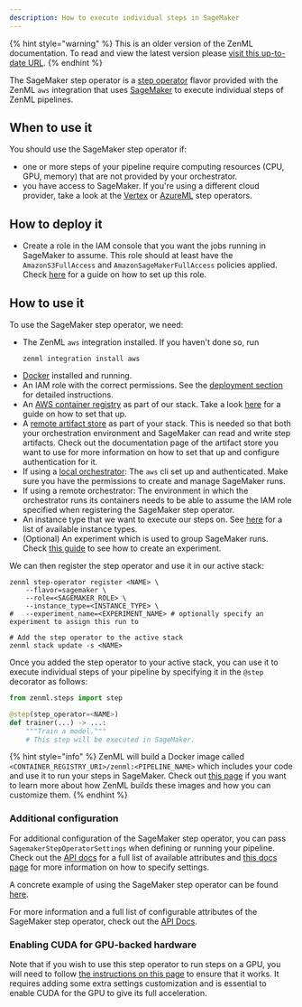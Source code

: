 ```yaml
---
description: How to execute individual steps in SageMaker
---
```


{% hint style="warning" %}
This is an older version of the ZenML documentation. To read and view the latest version please [visit this up-to-date URL](https://docs.zenml.io).
{% endhint %}


The SageMaker step operator is a [step operator](./step-operators.md) flavor 
provided with the ZenML `aws` integration that uses [SageMaker](https://aws.amazon.com/sagemaker/)
to execute individual steps of ZenML pipelines.

## When to use it

You should use the SageMaker step operator if:
* one or more steps of your pipeline require computing resources 
(CPU, GPU, memory) that are not provided by your orchestrator.
* you have access to SageMaker. If you're using a different cloud provider, take 
a look at the [Vertex](./vertex.md) or [AzureML](./azureml.md) 
step operators.

## How to deploy it

* Create a role in the IAM console that you want the jobs running in SageMaker
to assume. This role should at least have the `AmazonS3FullAccess` and 
`AmazonSageMakerFullAccess` policies applied. Check [here](https://docs.aws.amazon.com/sagemaker/latest/dg/sagemaker-roles.html#sagemaker-roles-create-execution-role) 
for a guide on how to set up this role.

## How to use it

To use the SageMaker step operator, we need:
* The ZenML `aws` integration installed. If you haven't done so, run 
    ```shell
    zenml integration install aws
    ```
* [Docker](https://www.docker.com) installed and running.
* An IAM role with the correct permissions. See the [deployment section](#how-to-deploy-it)
for detailed instructions.
* An [AWS container registry](../container-registries/aws.md) as part of 
our stack. Take a look [here](../container-registries/aws.md#how-to-deploy-it) 
for a guide on how to set that up.
* A [remote artifact store](../artifact-stores/artifact-stores.md) as part of 
your stack. This is needed so that both your orchestration environment 
and SageMaker can read and write step artifacts. Check out the documentation 
page of the artifact store you want to use for more information on how to set 
that up and configure authentication for it.
* If using a [local orchestrator](../orchestrators/local.md): The `aws` cli set up and authenticated. Make sure you have the permissions to create and manage SageMaker runs.
* If using a remote orchestrator: The environment in which the orchestrator runs its containers needs to be able
to assume the IAM role specified when registering the SageMaker step operator.
* An instance type that we want to execute our steps on.
See [here](https://docs.aws.amazon.com/sagemaker/latest/dg/notebooks-available-instance-types.html)
for a list of available instance types.
* (Optional) An experiment which is used to group SageMaker runs. 
Check [this guide](https://docs.aws.amazon.com/sagemaker/latest/dg/experiments-create.html) 
to see how to create an experiment.

We can then register the step operator and use it in our active stack:
```shell
zenml step-operator register <NAME> \
    --flavor=sagemaker \
    --role=<SAGEMAKER_ROLE> \
    --instance_type=<INSTANCE_TYPE> \
#   --experiment_name=<EXPERIMENT_NAME> # optionally specify an experiment to assign this run to

# Add the step operator to the active stack
zenml stack update -s <NAME>
```

Once you added the step operator to your active stack, you can use it to
execute individual steps of your pipeline by specifying it in the `@step` 
decorator as follows:

```python
from zenml.steps import step

@step(step_operator=<NAME>)
def trainer(...) -> ...:
    """Train a model."""
    # This step will be executed in SageMaker.
```

{% hint style="info" %}
ZenML will build a Docker image called `<CONTAINER_REGISTRY_URI>/zenml:<PIPELINE_NAME>`
which includes your code and use it to run your steps in SageMaker. Check out
[this page](../../advanced-guide/pipelines/containerization.md)
if you want to learn more about how ZenML builds these images and
how you can customize them.
{% endhint %}

### Additional configuration

For additional configuration of the SageMaker step operator, you can pass
`SagemakerStepOperatorSettings` when defining or running your pipeline.
Check out the
[API docs](https://apidocs.zenml.io/latest/integration_code_docs/integrations-aws/#zenml.integrations.aws.flavors.sagemaker_step_operator_flavor.SagemakerStepOperatorSettings) for a full list of available attributes and [this docs page](../..//advanced-guide/pipelines/settings.md)
for more information on how to specify settings.

A concrete example of using the SageMaker step operator can be found 
[here](https://github.com/zenml-io/zenml/tree/main/examples/step_operator_remote_training).

For more information and a full list of configurable attributes of the 
SageMaker step operator, check out the [API Docs](https://apidocs.zenml.io/latest/integration_code_docs/integrations-aws/#zenml.integrations.aws.step_operators.sagemaker_step_operator.SagemakerStepOperator).

### Enabling CUDA for GPU-backed hardware

Note that if you wish to use this step operator to run steps on a GPU, you will
need to follow [the instructions on this page](../../advanced-guide/pipelines/gpu-hardware.md) to ensure that it works. It
requires adding some extra settings customization and is essential to enable
CUDA for the GPU to give its full acceleration.
